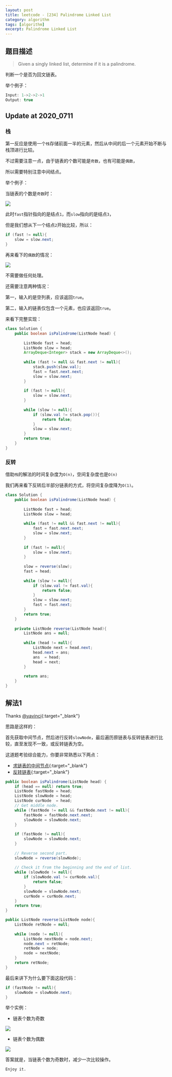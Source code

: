 ```yaml
---
layout: post
title: leetcode - [234] Palindrome Linked List
category: algorithm
tags: [algorithm]
excerpt: Palindrome Linked List
---
```


## 题目描述  

> Given a singly linked list, determine if it is a palindrome.  

判断一个是否为回文链表。  

举个例子：  

``` java
Input: 1->2->2->1
Output: true
```


## Update at 2020_0711  

### 栈  

第一反应是使用一个`栈`存储前面一半的元素，然后从中间的后一个元素开始不断与栈顶进行比较。  

不过需要注意一点，由于链表的个数可能是`奇数`，也有可能是`偶数`，  

所以需要特别注意中间结点。  

举个例子：  

当链表的个数是`奇数`时：  


![](https://yyc-images.oss-cn-beijing.aliyuncs.com/leetcode_234_2020_0711_odd.png)  

此时`fast`指针指向的是结点`1`，而`slow`指向的是结点`3`，  

但是我们想从下一个结点`2`开始比较，所以：  

``` java
if (fast != null){
    slow = slow.next;
}
```

再来看下的`偶数`的情况：  


![](https://yyc-images.oss-cn-beijing.aliyuncs.com/leetcode_234_2020_0711_even.png)  

不需要做任何处理。  

还需要注意两种情况：  

第一，输入的是空列表，应该返回`true`。  

第二，输入的链表仅包含一个元素，也应该返回`true`。  


来看下完整实现：  

``` java
class Solution {
    public boolean isPalindrome(ListNode head) {
        
        ListNode fast = head;
        ListNode slow = head;
        ArrayDeque<Integer> stack = new ArrayDeque<>();
        
        while (fast != null && fast.next != null){
            stack.push(slow.val);
            fast = fast.next.next;
            slow = slow.next;
        }
        
        if (fast != null){
            slow = slow.next;
        }
        
        while (slow != null){
            if (slow.val != stack.pop()){
                return false;
            }
            slow = slow.next;
        }
        return true;
    }
}
```

### 反转  

借助`栈`的解法的时间复杂度为`O(n)`，空间复杂度也是`O(n)`  

我们再来看下反转后半部分链表的方式，将空间复杂度降为`O(1)`。  

``` java
class Solution {
    public boolean isPalindrome(ListNode head) {
        
        ListNode fast = head;
        ListNode slow = head;
        
        while (fast != null && fast.next != null){
            fast = fast.next.next;
            slow = slow.next;
        }
        
        if (fast != null){
            slow = slow.next;
        }
        
        slow = reverse(slow);
        fast = head;
        
        while (slow != null){
            if (slow.val != fast.val){
                return false;
            }
            slow = slow.next;
            fast = fast.next;
        }
        return true;
    }
    
    private ListNode reverse(ListNode head){
        ListNode ans = null;
        
        while (head != null){
            ListNode next = head.next;
            head.next = ans;
            ans  = head;
            head = next;
        }
        
        return ans;
    }
}
```




## 解法1


Thanks [@yavinci](https://leetcode.com/problems/palindrome-linked-list/discuss/64501/Java-easy-to-understand){:target="_blank"}  

思路是这样的：  

首先获取中间节点，然后进行反转`slowNode`，最后遍历原链表与反转链表进行比较，直至发现不一致，或反转链表为空。  

这道题考验综合能力，你要非常熟悉以下两点：  

- [求链表的中间节点](http://yaoyichen.cn/algorithm/2020/03/24/leetcode-876.html){:target="_blank"}  
- [反转链表](http://yaoyichen.cn/algorithm/2020/03/24/leetcode-206.html){:target="_blank"}     



``` java
public boolean isPalindrome(ListNode head) {
    if (head == null) return true;
    ListNode fastNode = head;
    ListNode slowNode = head;
    ListNode curNode  = head;
    // Get middle node.
    while (fastNode != null && fastNode.next != null){
        fastNode = fastNode.next.next;
        slowNode = slowNode.next;
    }
    
    if (fastNode != null){
        slowNode = slowNode.next;
    }
    
    // Reverse second part.
    slowNode = reverse(slowNode);
    
    // Check it from the beginning and the end of list.
    while (slowNode != null){
        if (slowNode.val != curNode.val){
            return false;
        }
        slowNode = slowNode.next;
        curNode = curNode.next;
    }
    return true;
}

public ListNode reverse(ListNode node){
    ListNode retNode = null;
    
    while (node != null){
        ListNode nextNode = node.next;
        node.next = retNode;
        retNode = node;
        node = nextNode;
    }
    return retNode;
}
```

最后来讲下为什么要下面这段代码：  


``` java
if (fastNode != null){
    slowNode = slowNode.next;
}
```

举个实例：  

- 链表个数为奇数  

![](https://yyc-images.oss-cn-beijing.aliyuncs.com/leetcode_234_odd.png)  


- 链表个数为偶数  

![](https://yyc-images.oss-cn-beijing.aliyuncs.com/leetcode_234_even.png)  

答案就是，当链表个数为奇数时，减少一次比较操作。  

`Enjoy it.`